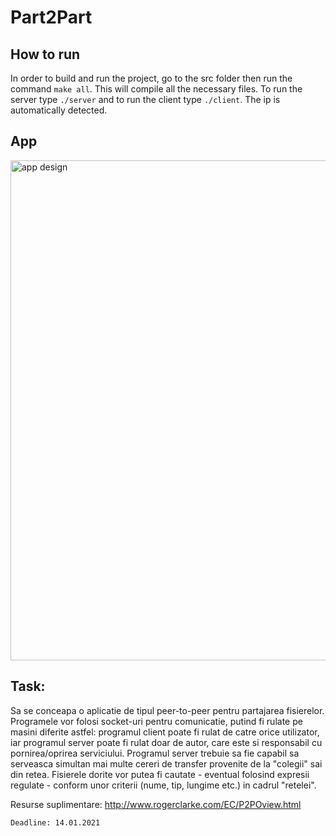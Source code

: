 # Part2Part

## How to run

In order to build and run the project, go to the src folder then run the command `make all`. This will compile all the necessary files. To run the server type `./server` and to run the client type `./client`. The ip is automatically detected.

## App

<img alt="app design" src="https://i.postimg.cc/MT1ngWW1/Screenshot-from-2021-01-06-10-46-17.png" width="800">


## Task:

Sa se conceapa o aplicatie de tipul peer-to-peer pentru partajarea fisierelor. Programele vor folosi socket-uri pentru comunicatie, putind fi rulate pe masini diferite astfel: programul client poate fi rulat de catre orice utilizator, iar programul server poate fi rulat doar de autor, care este si responsabil cu pornirea/oprirea serviciului. Programul server trebuie sa fie capabil sa serveasca simultan mai multe cereri de transfer provenite de la "colegii" sai din retea. Fisierele dorite vor putea fi cautate - eventual folosind expresii regulate - conform unor criterii (nume, tip, lungime etc.) in cadrul "retelei".

Resurse suplimentare: http://www.rogerclarke.com/EC/P2POview.html

```Deadline: 14.01.2021```
